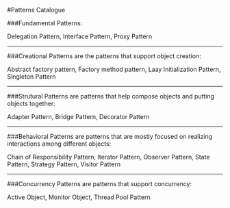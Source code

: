 #Patterns Catalogue

###Fundamental Patterns:

Delegation Pattern, Interface Pattern, Proxy Pattern

***

###Creational Patterns are the patterns that support object creation:

Abstract factory pattern, Factory method pattern, Laay Initialization Pattern, Singleton Pattern

***

###Strutural Patterns are patterns that help compose objects and putting objects together:

Adapter Pattern, Bridge Pattern, Decorator Pattern

***

###Behavioral Patterns are patterns that are mostly focused on realizing interactions among different objects:

Chain of Responsibility Pattern, Iterator Pattern, Observer Pattern, State Pattern, Strategy Pattern, Visitor Pattern

***

###Concurrency Patterns are patterns that support concurrency:

Active Object, Monitor Object, Thread Pool Pattern
